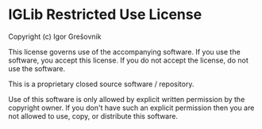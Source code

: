 # IGLib Restricted Use License

Copyright (c) Igor Grešovnik

This license governs use of the accompanying software. If you use the software, you accept this license. If you do not accept the license, do not use the software.

This is a proprietary closed source software / repository.

Use of this software is only allowed by explicit written permission by the copyright owner. If you don't have such an explicit permission then you are not allowed to use, copy, or distribute this software.

